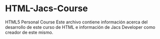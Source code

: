 # HTML-Jacs-Course
HTML5 Personal Course
Este archivo contiene información acerca del desarrollo de este curso de HTML e información de Jacs Developer como creador de este mismo.
